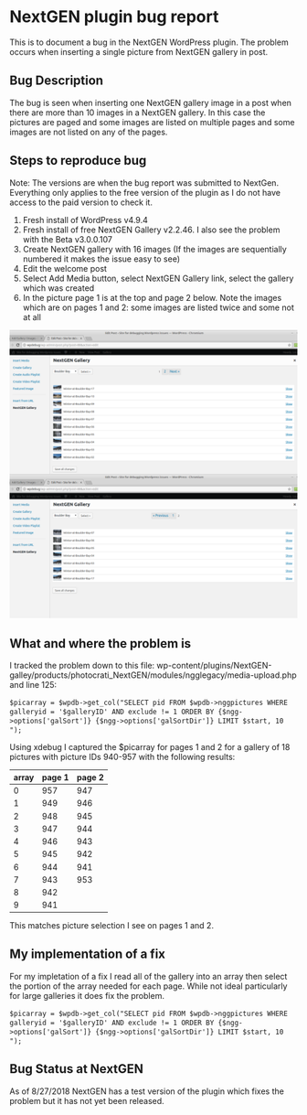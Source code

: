 # NextGEN plugin bug report #

This is to document a bug in the NextGEN WordPress plugin. The problem occurs when inserting a single picture from NextGEN gallery in post.

## Bug Description ##

The bug is seen when inserting one NextGEN gallery image in a post when there are more than 10 images in a NextGEN gallery. In this case the pictures are paged and some images are listed on multiple pages and some images are not listed on any of the pages.

## Steps to reproduce bug ##
Note: The versions are when the bug report was submitted to NextGen. Everything only applies to the free version of the plugin as I do not have access to the paid version to check it.
1. Fresh install of WordPress v4.9.4
1. Fresh install of free NextGEN Gallery v2.2.46. I also see the problem with the Beta v3.0.0.107
1. Create NextGEN gallery with 16 images (If the images are sequentially numbered it makes the issue easy to see)
1. Edit the welcome post
1. Select Add Media button, select NextGEN Gallery link, select the gallery which was created
1. In the picture page 1 is at the top and page 2 below. Note the images which are on pages 1 and 2: some images are listed twice and some not at all

![screenshots of bug](NextGEN-both-pages.png)

## What and where the problem is ##
I tracked the problem down to this file: wp-content/plugins/NextGEN-galley/products/photocrati_NextGEN/modules/ngglegacy/media-upload.php and line 125:
```
$picarray = $wpdb->get_col("SELECT pid FROM $wpdb->nggpictures WHERE galleryid = '$galleryID' AND exclude != 1 ORDER BY {$ngg->options['galSort']} {$ngg->options['galSortDir']} LIMIT $start, 10 ");
```
Using xdebug I captured the $picarray for pages 1 and 2 for a gallery of 18 pictures with picture IDs 940-957 with the following results:

array | page 1 | page 2
----- | ------ | ------
0  |  957  |  947
1  |  949  |  946
2  |  948  |  945
3  |  947  |  944
4  |  946  |  943
5  |  945  |  942
6  |  944  |  941
7  |  943  |  953
8  |  942  |
9  |  941  |

This matches picture selection I see on pages 1 and 2.

## My implementation of a fix ##
For my impletation of a fix I read all of the gallery into an array then select the portion of the array needed for each page. While not ideal particularly for large galleries it does fix the problem.
```
$picarray = $wpdb->get_col("SELECT pid FROM $wpdb->nggpictures WHERE galleryid = '$galleryID' AND exclude != 1 ORDER BY {$ngg->options['galSort']} {$ngg->options['galSortDir']} LIMIT $start, 10 ");
```

## Bug Status at NextGEN ##
As of 8/27/2018 NextGEN has a test version of the plugin which fixes the problem but it has not yet been released.



